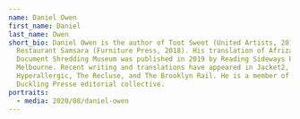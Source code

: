```yaml
---
name: Daniel Owen
first_name: Daniel
last_name: Owen
short_bio: Daniel Owen is the author of Toot Sweet (United Artists, 2015) and
  Restaurant Samsara (Furniture Press, 2018). His translation of Afrizal Malna’s
  Document Shredding Museum was published in 2019 by Reading Sideways Press in
  Melbourne. Recent writing and translations have appeared in Jacket2, Counter,
  Hyperallergic, The Recluse, and The Brooklyn Rail. He is a member of the Ugly
  Duckling Presse editorial collective.
portraits:
  - media: 2020/08/daniel-owen
---
```

